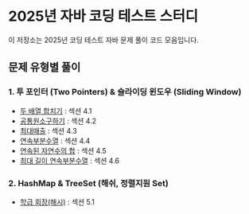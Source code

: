 # 2025년 자바 코딩 테스트 스터디

이 저장소는 2025년 코딩 테스트 자바 문제 풀이 코드 모음입니다.

## 문제 유형별 풀이

### 1. 투 포인터 (Two Pointers) & 슬라이딩 윈도우 (Sliding Window)
- [두 배열 합치기](src/two_pointer_sliding_window/MergeTwoArrays.java) : 섹션 4.1
- [공통원소구하기](src/two_pointer_sliding_window/CommonElements.java) : 섹션 4.2
- [최대매출](src/two_pointer_sliding_window/MaxSales.java) : 섹션 4.3
- [연속부분수열](src/two_pointer_sliding_window/SubarrayProblem.java) : 섹션 4.4
- [연속된 자연수의 합](src/two_pointer_sliding_window/ConsecutiveSum.java) : 섹션 4.5
- [최대 길이 연속부분수열](src/two_pointer_sliding_window/LongestConsecutiveSubsequence.java) : 섹션 4.6

### 2. HashMap & TreeSet (해쉬, 정렬지원 Set)
- [학급 회장(해시)](src/hashmap_treeset/ClassPresident.java) : 섹션 5.1